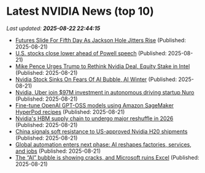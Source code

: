# Latest NVIDIA News (top 10)
_Last updated: **2025-08-22 22:44:15**_

- [Futures Slide For Fifth Day As Jackson Hole Jitters Rise](https://www.shtfplan.com/economics/futures-slide-for-fifth-day-as-jackson-hole-jitters-rise) (Published: 2025-08-21)
- [U.S. stocks close lower ahead of Powell speech](https://www.thestar.com.my/news/world/2025/08/22/us-stocks-close-lower-ahead-of-powell-speech) (Published: 2025-08-21)
- [Mike Pence Urges Trump to Rethink Nvidia Deal, Equity Stake in Intel](https://biztoc.com/x/0c24bdd72f0acbc1) (Published: 2025-08-21)
- [Nvidia Stock Sinks On Fears Of AI Bubble, AI Winter](https://biztoc.com/x/41596fdd91afe2e8) (Published: 2025-08-21)
- [Nvidia, Uber join $97M investment in autonomous driving startup Nuro](https://siliconangle.com/2025/08/21/nvidia-uber-join-97m-investment-autonomous-driving-startup-nuro/) (Published: 2025-08-21)
- [Fine-tune OpenAI GPT-OSS models using Amazon SageMaker HyperPod recipes](https://aws.amazon.com/blogs/machine-learning/fine-tune-openai-gpt-oss-models-using-amazon-sagemaker-hyperpod-recipes/) (Published: 2025-08-21)
- [Nvidia's HBM supply chain to undergo major reshuffle in 2026](https://www.digitimes.com/news/a20250820PD240/hbm-nvidia-2026-samsung-sk-hynix.html) (Published: 2025-08-21)
- [China signals soft resistance to US-approved Nvidia H20 shipments](https://www.digitimes.com/news/a20250819PD210/nvidia-chips-president-donald-trump-ceo.html) (Published: 2025-08-21)
- [Global automation enters next phase: AI reshapes factories, services, and jobs](https://www.digitimes.com/news/a20250819PD237/nvidia-automation-microsoft-ceo-expo.html) (Published: 2025-08-21)
- [The “AI” bubble is showing cracks, and Microsoft ruins Excel](https://www.osnews.com/story/143148/the-ai-bubble-is-showing-cracks-and-microsoft-ruins-excel/) (Published: 2025-08-21)
